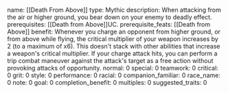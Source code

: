 name: [[Death From Above]]
type: Mythic
description: When attacking from the air or higher ground, you bear down on your enemy to deadly effect.
prerequisites: [[Death from Above]]UC.
prerequisite_feats: [[Death from Above]]
benefit: Whenever you charge an opponent from higher ground, or from above while flying, the critical multiplier of your weapon increases by 2 (to a maximum of x6). This doesn't stack with other abilities that increase a weapon's critical multiplier. If your charge attack hits, you can perform a trip combat maneuver against the attack's target as a free action without provoking attacks of opportunity.
normal: 0
special: 0
teamwork: 0
critical: 0
grit: 0
style: 0
performance: 0
racial: 0
companion_familiar: 0
race_name: 0
note: 0
goal: 0
completion_benefit: 0
multiples: 0
suggested_traits: 0
